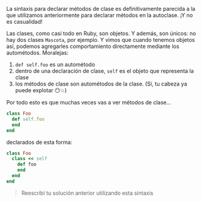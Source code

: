 La sintaxis para declarar métodos de clase es definitivamente parecida a la que utilizamos anteriormente para declarar métodos en la autoclase. ¡Y no es casualidad!

Las clases, como casi todo en Ruby, son objetos. Y además, son únicos: no hay dos clases `Mascota`, por ejemplo. Y vimos que cuando tenemos objetos así, podemos agregarles comportamiento directamente mediante los autométodos. Moralejas: 

1. `def self.foo` es un autométodo
2. dentro de una declaración de clase, `self` es el objeto que representa la clase
3. los métodos de clase son autométodos de la clase. (Sí, tu cabeza ya puede explotar :no_mouth::boom:)

Por todo esto es que muchas veces vas a ver métodos de clase...

```ruby 
class Foo
  def self.foo
  end
end
```

declarados de esta forma: 

```ruby
class Foo
  class << self
    def foo
    end
  end
end
```

> Reescribí tu solución anterior utilizando esta sintaxis